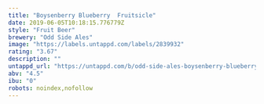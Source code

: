 ```yaml
---
title: "Boysenberry Blueberry  Fruitsicle"
date: 2019-06-05T10:18:15.776779Z
style: "Fruit Beer"
brewery: "Odd Side Ales"
image: "https://labels.untappd.com/labels/2839932"
rating: "3.67"
description: ""
untappd_url: "https://untappd.com/b/odd-side-ales-boysenberry-blueberry-fruitsicle/2839932"
abv: "4.5"
ibu: "0"
robots: noindex,nofollow
---
```

